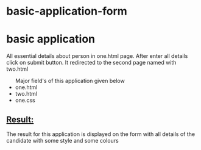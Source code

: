 # basic-application-form
<h1>basic application</h1>
<p>All essential details about person in one.html page.
    After enter all details click on submit button.
    It redirected to the second page named with two.html
</p>
<ul>
    Major field's of this application given below
    <li>one.html</li>
    <li>two.html</li>
    <li>one.css</li>
</ul>
<h2><u>Result:</u></h2>
<p>The result for this application is displayed on the form with all details of the candidate
    with some style and some colours
</p>


